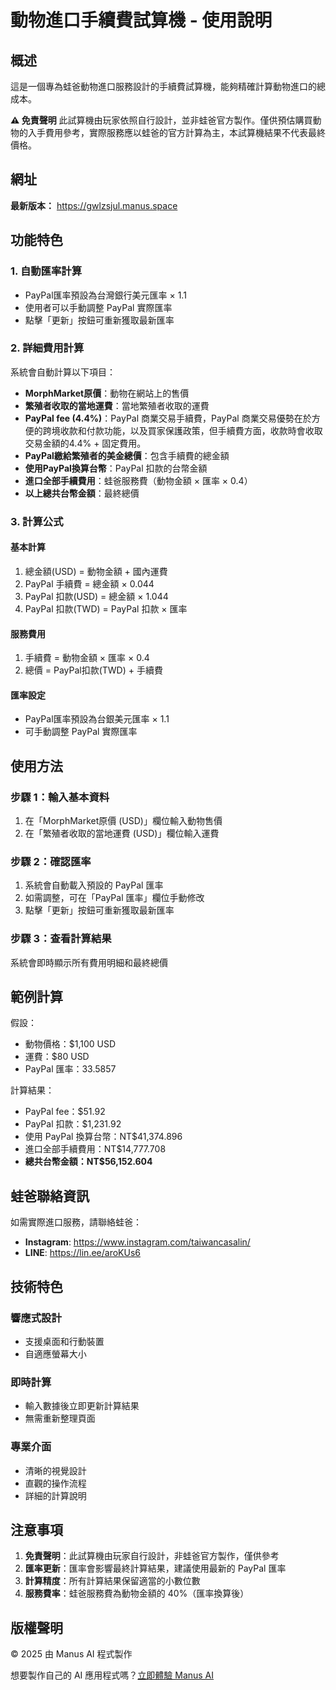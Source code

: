 # 動物進口手續費試算機 - 使用說明

## 概述
這是一個專為蛙爸動物進口服務設計的手續費試算機，能夠精確計算動物進口的總成本。

**⚠️ 免責聲明**
此試算機由玩家依照自行設計，並非蛙爸官方製作。僅供預估購買動物的入手費用參考，實際服務應以蛙爸的官方計算為主，本試算機結果不代表最終價格。

## 網址
**最新版本：** https://gwlzsjul.manus.space

## 功能特色

### 1. 自動匯率計算
- PayPal匯率預設為台灣銀行美元匯率 × 1.1
- 使用者可以手動調整 PayPal 實際匯率
- 點擊「更新」按鈕可重新獲取最新匯率

### 2. 詳細費用計算
系統會自動計算以下項目：
- **MorphMarket原價**：動物在網站上的售價
- **繁殖者收取的當地運費**：當地繁殖者收取的運費
- **PayPal fee (4.4%)**：PayPal 商業交易手續費，PayPal 商業交易優勢在於方便的跨境收款和付款功能，以及買家保護政策，但手續費方面，收款時會收取交易金額的4.4% + 固定費用。
- **PayPal繳給繁殖者的美金總價**：包含手續費的總金額
- **使用PayPal換算台幣**：PayPal 扣款的台幣金額
- **進口全部手續費用**：蛙爸服務費（動物金額 × 匯率 × 0.4）
- **以上總共台幣金額**：最終總價

### 3. 計算公式

#### 基本計算
1. 總金額(USD) = 動物金額 + 國內運費
2. PayPal 手續費 = 總金額 × 0.044
3. PayPal 扣款(USD) = 總金額 × 1.044
4. PayPal 扣款(TWD) = PayPal 扣款 × 匯率

#### 服務費用
1. 手續費 = 動物金額 × 匯率 × 0.4
2. 總價 = PayPal扣款(TWD) + 手續費

#### 匯率設定
- PayPal匯率預設為台銀美元匯率 × 1.1
- 可手動調整 PayPal 實際匯率

## 使用方法

### 步驟 1：輸入基本資料
1. 在「MorphMarket原價 (USD)」欄位輸入動物售價
2. 在「繁殖者收取的當地運費 (USD)」欄位輸入運費

### 步驟 2：確認匯率
1. 系統會自動載入預設的 PayPal 匯率
2. 如需調整，可在「PayPal 匯率」欄位手動修改
3. 點擊「更新」按鈕可重新獲取最新匯率

### 步驟 3：查看計算結果
系統會即時顯示所有費用明細和最終總價

## 範例計算

假設：
- 動物價格：$1,100 USD
- 運費：$80 USD
- PayPal 匯率：33.5857

計算結果：
- PayPal fee：$51.92
- PayPal 扣款：$1,231.92
- 使用 PayPal 換算台幣：NT$41,374.896
- 進口全部手續費用：NT$14,777.708
- **總共台幣金額：NT$56,152.604**

## 蛙爸聯絡資訊

如需實際進口服務，請聯絡蛙爸：

- **Instagram**: https://www.instagram.com/taiwancasalin/
- **LINE**: https://lin.ee/aroKUs6

## 技術特色

### 響應式設計
- 支援桌面和行動裝置
- 自適應螢幕大小

### 即時計算
- 輸入數據後立即更新計算結果
- 無需重新整理頁面

### 專業介面
- 清晰的視覺設計
- 直觀的操作流程
- 詳細的計算說明

## 注意事項

1. **免責聲明**：此試算機由玩家自行設計，非蛙爸官方製作，僅供參考
2. **匯率更新**：匯率會影響最終計算結果，建議使用最新的 PayPal 匯率
3. **計算精度**：所有計算結果保留適當的小數位數
4. **服務費率**：蛙爸服務費為動物金額的 40%（匯率換算後）

## 版權聲明

© 2025 由 Manus AI 程式製作

想要製作自己的 AI 應用程式嗎？[立即體驗 Manus AI](https://manus.im/invitation/WYNW1DHRMGAGT)
